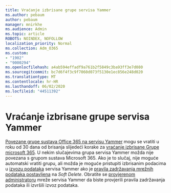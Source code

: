 ```yaml
---
title: Vraćanje izbrisane grupe servisa Yammer
ms.author: pebaum
author: pebaum
manager: mnirkhe
ms.audience: Admin
ms.topic: article
ROBOTS: NOINDEX, NOFOLLOW
localization_priority: Normal
ms.collection: Adm_O365
ms.custom:
- "1902"
- "9000294"
ms.openlocfilehash: a4ab594effadf9a761b2f5849c3ba93ff3e7d080
ms.sourcegitcommit: bc7d6f4f3c9f7060d073f5130e1ec856e248d020
ms.translationtype: MT
ms.contentlocale: hr-HR
ms.lasthandoff: 06/02/2020
ms.locfileid: "44511392"
---
```

# <a name="restore-a-deleted-yammer-group"></a>Vraćanje izbrisane grupe servisa Yammer

[Povezane grupe sustava Office 365 na servisu Yammer](https://docs.microsoft.com/yammer/manage-yammer-groups/yammer-and-office-365-groups) mogu se vratiti u roku od 30 dana od brisanja slijedeći korake za [vraćanje izbrisane Grupe microsoft 365](https://docs.microsoft.com/microsoft-365/admin/create-groups/restore-deleted-group).
U nekim slučajevima grupa servisa Yammer možda nije povezana s grupom sustava Microsoft 365. Ako je to slučaj, nije moguće automatski vratiti grupu, ali možda je moguće pristupiti izbrisanim podacima u [izvozu podataka](https://docs.microsoft.com/yammer/manage-security-and-compliance/export-yammer-enterprise-data) servisa Yammer ako je [pravila zadržavanja mrežnih podataka postavljena](https://docs.microsoft.com/yammer/manage-security-and-compliance/manage-data-compliance) na *Soft Delete*. Obratite se [provjerenom administratoru](https://docs.microsoft.com/yammer/manage-yammer-users/manage-yammer-admins) mreže servisa Yammer da biste provjerili pravila zadržavanja podataka ili izvršili izvoz podataka.
